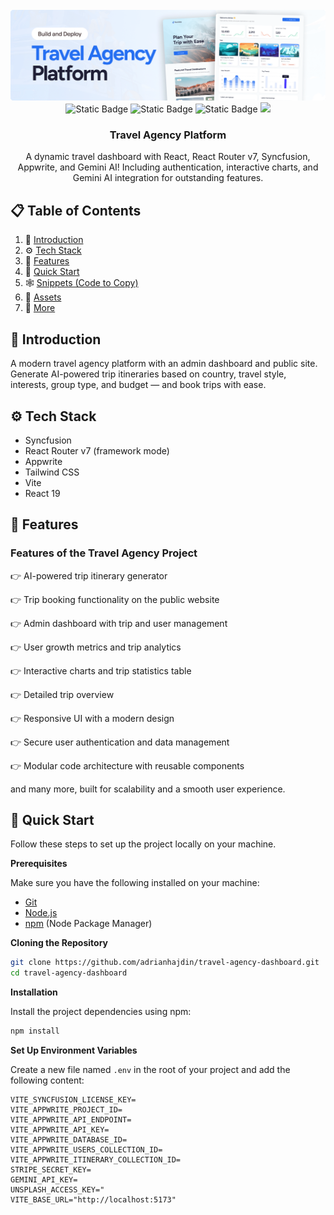 <div align="center">
  <br />
    <a href="https://www.youtube.com/watch?v=xZ1ba-RLrjo" target="_blank">
      <img src="public/assets/images/readme.png" alt="Project Banner">
    </a>
  <br />
  <div>
    <img alt="Static Badge" src="https://img.shields.io/badge/React-4c84f3?style=for-the-badge&logo=react&logoColor=white">
    <img alt="Static Badge" src="https://img.shields.io/badge/Appwrite-f05695?style=for-the-badge&logo=appwrite&logoColor=white">
    <img alt="Static Badge" src="https://img.shields.io/badge/Syncfusion-181758?style=for-the-badge&logoColor=white">
    <img src="https://img.shields.io/badge/-Tailwind_CSS-38B2AC?style=for-the-badge&logo=tailwind-css&logoColor=white" />
  </div>
  <h3 align="center">Travel Agency Platform</h3>

  <div align="center">
     A dynamic travel dashboard with React, React Router v7, Syncfusion, Appwrite, and Gemini AI! Including authentication, interactive charts, and Gemini AI integration for outstanding features.
    </div>
</div>

## 📋 <a name="table">Table of Contents</a>

1. 🤖 [Introduction](#introduction)
2. ⚙️ [Tech Stack](#tech-stack)
3. 🔋 [Features](#features)
4. 🤸 [Quick Start](#quick-start)
5. 🕸️ [Snippets (Code to Copy)](#snippets)
6. 🔗 [Assets](#links)
7. 🚀 [More](#more)


## <a name="introduction">🤖 Introduction</a>

A modern travel agency platform with an admin dashboard and public site. Generate AI-powered trip itineraries based on country, travel style, interests, group type, and budget — and book trips with ease.

## <a name="tech-stack">⚙️ Tech Stack</a>

- Syncfusion
- React Router v7 (framework mode)
- Appwrite
- Tailwind CSS
- Vite
- React 19

## <a name="features">🔋 Features</a>

### Features of the Travel Agency Project

👉 AI-powered trip itinerary generator

👉 Trip booking functionality on the public website

👉 Admin dashboard with trip and user management

👉 User growth metrics and trip analytics

👉 Interactive charts and trip statistics table

👉 Detailed trip overview

👉 Responsive UI with a modern design

👉 Secure user authentication and data management

👉 Modular code architecture with reusable components

and many more, built for scalability and a smooth user experience.

## <a name="quick-start">🤸 Quick Start</a>

Follow these steps to set up the project locally on your machine.

**Prerequisites**

Make sure you have the following installed on your machine:

- [Git](https://git-scm.com/)
- [Node.js](https://nodejs.org/en)
- [npm](https://www.npmjs.com/) (Node Package Manager)

**Cloning the Repository**

```bash
git clone https://github.com/adrianhajdin/travel-agency-dashboard.git
cd travel-agency-dashboard
```

**Installation**

Install the project dependencies using npm:

```bash
npm install
```

**Set Up Environment Variables**

Create a new file named `.env` in the root of your project and add the following content:

```env
VITE_SYNCFUSION_LICENSE_KEY=
VITE_APPWRITE_PROJECT_ID=
VITE_APPWRITE_API_ENDPOINT=
VITE_APPWRITE_API_KEY=
VITE_APPWRITE_DATABASE_ID=
VITE_APPWRITE_USERS_COLLECTION_ID=
VITE_APPWRITE_ITINERARY_COLLECTION_ID=
STRIPE_SECRET_KEY=
GEMINI_API_KEY=
UNSPLASH_ACCESS_KEY="
VITE_BASE_URL="http://localhost:5173"
```
